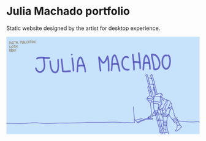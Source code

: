 # Julia Machado portfolio

Static website designed by the artist for desktop experience.

![screenshot](./assets/img/screenshot.png)


